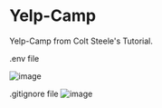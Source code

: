 # Yelp-Camp
Yelp-Camp from Colt Steele's Tutorial.

.env file

![image](https://user-images.githubusercontent.com/79863003/123521354-d2945980-d6be-11eb-8167-01c39b811429.png)

.gitignore file
![image](https://user-images.githubusercontent.com/79863003/123521377-e770ed00-d6be-11eb-8a00-2a025765b401.png)



